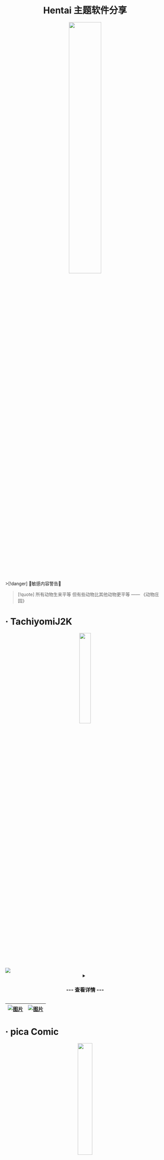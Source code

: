 # <center><span class="animate-move-bg bg-gradient-to-r from-indigo-500 via-pink-500 to-indigo-500 bg-[length:400%] bg-clip-text text-transparent">Hentai 主题软件分享</span></center>
<div align="center" class="bg-black"><img src="https://cdn.jsdelivr.net/gh/baib-web/img/ahegao.jpg" width="45%" /></div>
>[!danger] 🔞敏感内容警告🔞

> [!quote] 所有动物生来平等 但有些动物比其他动物更平等 —— 《动物庄园》

# <span class="animate-move-bg bg-gradient-to-r from-indigo-500 via-pink-500 to-indigo-500 bg-[length:400%] bg-clip-text text-transparent">· TachiyomiJ2K</span>
<div align="center"><img src="https://cdn.jsdelivr.net/gh/baib-web/img/TachiyomiJ2K%E5%9B%BE%E6%A0%87.png" width="27%"/></div>
<div class="flex overflow-x-auto space-x-4 p-4">
        <img src="https://cdn.jsdelivr.net/gh/baib-web/img/screens.gif"/>
</div>
<center>
<details class="w-full max-w-md">
    <summary class="expandable-button flex items-center justify-center">
      <h3>--- 查看详情 ---</h3>
    </summary>
    <div class="overflow-x-auto">
       <table class="min-w-full border-collapse border border-white">
          <thead>
            <tr>
              <th class="py-2 px-4 border-b"><div  align="center"><img src="https://cdn.jsdelivr.net/gh/baib-web/img/Android-Emblem.png" alt="Alien Monster" width="45" height="25" /></div></th>
              <th class="py-2 px-4 border-b"><div align="center"><img  src="https://cdn.jsdelivr.net/gh/baib-web/img/ne6ukkej06t71.png" alt="Alien Monster" width="25" height="25" /></div></th>
              <th class="py-2 px-4 border-b"><div align="center"><img src="https://cdn.jsdelivr.net/gh/baib-web/img/Apple%20Store.png" alt="Alien Monster" width="25" height="25" /></div></th>
              <th class="py-2 px-4 border-b"><div align="center"><img src="https://cdn.jsdelivr.net/gh/baib-web/img/Finder_Icon_macOS_Big_Sur.png" alt="Alien Monster" width="25" height="25" /></div></th>
              <th class="py-2 px-4 border-b"><div align="center"><img src="https://cdn.jsdelivr.net/gh/baib-web/img/OS-Linux-icon.png" alt="Alien Monster" width="25" height="25" /></div></th>
            </tr>
          </thead>
          <tbody>
            <tr>
              <td class="py-2 px-4 border-b"><div align="center"><img src="https://flowershow.youzhidanbairu.eu.org/assets/202408272354484.png" alt="Check Mark Button" width="25" height="25" /></div></td>
              <td class="py-2 px-4 border-b"><div align="center"><img src="https://flowershow.youzhidanbairu.eu.org/assets/202408280001544.png" alt="Cross Mark" width="25" height="25" /></div></td>
              <td class="py-2 px-4 border-b"><div align="center"><img src="https://flowershow.youzhidanbairu.eu.org/assets/202408280001544.png" alt="Cross Mark" width="25" height="25" /></div></td>
              <td class="py-2 px-4 border-b"><div align="center"><img src="https://flowershow.youzhidanbairu.eu.org/assets/202408280001544.png" alt="Cross Mark" width="25" height="25" /></div></td>
              <td class="py-2 px-4 border-b"><div align="center"><img src="https://flowershow.youzhidanbairu.eu.org/assets/202408280001544.png" alt="Cross Mark" width="25" height="25" /></div></td>
            </tr>
          </tbody>
        </table>
            <table class="min-w-full border-collapse border border-white">
          <thead>
            <tr>
              <th class="py-2 px-4 border-b"><div align="center">TachiyomiJ 2 K 是一款基于 Tachiyomi 的开源安卓漫画阅读器，专为 Android 设备设计。与原版相比，TachiyomiJ 2 K 增加了许多实用功能和 UI 调整，支持最新的 Android API。用户可以通过扩展模块从多种来源在线阅读漫画，也可以阅读已下载的本地内容。阅读器具有多种查看器、阅读方向和其他设置，支持 MyAnimeList、AniList、Kitsu、Shikimori 和 Manga Updates 等平台的同步。TachiyomiJ 2 K 提供了动态分类、自动亮度和暗黑主题切换、定期更新图书馆、创建本地备份等功能。此外，它还支持批量自动源迁移、Material Design 设计元素以及 Android 12 的新特性。虽然应用本身不提供漫画内容，但用户可以通过安装扩展模块来访问数百个漫画网站，完全免费且无广告</div></th>
            </tr>
          </thead>
        </table>
    </div>
  </details>
</center>

| <a href="https://github.com/Jays2Kings/tachiyomiJ2K" target="_blank"> <img src="https://cdn.jsdelivr.net/gh/baib-web/img/get-it-on-github.png" alt="图片" class=" w-100 h-auto transition-transform duration-300 hover:scale-110"/> </a> | <a href="https://mihon.app/forks/TachiyomiJ2K/" target="_blank"> <img src="https://cdn.jsdelivr.net/gh/baib-web/img/%E2%80%94Pngtree%E2%80%94downoad%20button%20green%20vector%20image_9037100.png" alt="图片" class=" w-100 h-auto transition-transform duration-300 hover:scale-110"/> </a> |
| -------------------------------------------------------------------------------------------------------------------------------------------------------------------------------------------------------------------------------------- | ------------------------------------------------------------------------------------------------------------------------------------------------------------------------------------------------------------------------------------------------------------------------------------------- |

# <span class="animate-move-bg bg-gradient-to-r from-indigo-500 via-pink-500 to-indigo-500 bg-[length:400%] bg-clip-text text-transparent">· pica Comic</span>
<div align="center"><img src="https://cdn.jsdelivr.net/gh/baib-web/img/pica%20Comic.png" width="30%"/></div>
<div class="flex overflow-x-auto space-x-4 p-4">
        <img class="image-responsive h-350px" src="https://cdn.jsdelivr.net/gh/baib-web/img/202409021831066.png"/>
        <img class="image-responsive h-350px" src="https://cdn.jsdelivr.net/gh/baib-web/img/202409021831390.png"/>
        <img class="image-responsive h-350px"  src="https://cdn.jsdelivr.net/gh/baib-web/img/202409021832646.png"/>
        <img class="image-responsive h-350px" src="https://cdn.jsdelivr.net/gh/baib-web/img/202409021833941.png"/>
</div>
<center>
<details class="w-full max-w-md">
    <summary class="expandable-button flex items-center justify-center">
      <h3>--- 查看详情 ---</h3>
    </summary>
    <div class="overflow-x-auto">
       <table class="min-w-full border-collapse border border-white">
          <thead>
            <tr>
              <th class="py-2 px-4 border-b"><div  align="center"><img src="https://cdn.jsdelivr.net/gh/baib-web/img/Android-Emblem.png" alt="Alien Monster" width="45" height="25" /></div></th>
              <th class="py-2 px-4 border-b"><div align="center"><img  src="https://cdn.jsdelivr.net/gh/baib-web/img/ne6ukkej06t71.png" alt="Alien Monster" width="25" height="25" /></div></th>
              <th class="py-2 px-4 border-b"><div align="center"><img src="https://cdn.jsdelivr.net/gh/baib-web/img/Apple%20Store.png" alt="Alien Monster" width="25" height="25" /></div></th>
              <th class="py-2 px-4 border-b"><div align="center"><img src="https://cdn.jsdelivr.net/gh/baib-web/img/Finder_Icon_macOS_Big_Sur.png" alt="Alien Monster" width="25" height="25" /></div></th>
              <th class="py-2 px-4 border-b"><div align="center"><img src="https://cdn.jsdelivr.net/gh/baib-web/img/OS-Linux-icon.png" alt="Alien Monster" width="25" height="25" /></div></th>
            </tr>
          </thead>
          <tbody>
            <tr>
              <td class="py-2 px-4 border-b"><div align="center"><img src="https://flowershow.youzhidanbairu.eu.org/assets/202408272354484.png" alt="Check Mark Button" width="25" height="25" /></div></td>
              <td class="py-2 px-4 border-b"><div align="center"><img src="https://flowershow.youzhidanbairu.eu.org/assets/202408272354484.png" alt="Check Mark Button" width="25" height="25" /></div></td>
              <td class="py-2 px-4 border-b"><div align="center"><img src="https://flowershow.youzhidanbairu.eu.org/assets/202408272354484.png" alt="Check Mark Button" width="25" height="25" /></div></td>
              <td class="py-2 px-4 border-b"><div align="center"><img src="https://flowershow.youzhidanbairu.eu.org/assets/202408272354484.png" alt="Check Mark Button" width="25" height="25" /></div></td>
              <td class="py-2 px-4 border-b"><div align="center"><img src="https://flowershow.youzhidanbairu.eu.org/assets/202408272354484.png" alt="Check Mark Button" width="25" height="25" /></div></td>
            </tr>
          </tbody>
        </table>
            <table class="min-w-full border-collapse border border-white">
          <thead>
            <tr>
              <th class="py-2 px-4 border-b"><div align="center">Pica Comic 是一个使用 Flutter 构建的多平台漫画应用，支持查看多个漫画源，包括 Picacg、E-hentai、禁漫天堂、Hitomi、绅士漫画和 Nhentai。这个开源项目不仅支持在线阅读和下载漫画，还可以管理本地和网络收藏夹，并同步阅读历史记录</div></th>
            </tr>
          </thead>
        </table>
    </div>
  </details>
</center>

| <center><a href="https://github.com/wgh136/PicaComic" target="_blank"> <img src="https://cdn.jsdelivr.net/gh/baib-web/img/get-it-on-github.png" width="250" height="auto" alt="图片" class=" w-100 h-auto transition-transform duration-300 hover:scale-110"/> </a></center> |
| -------------------------------------------------------------------------------------------------------------------------------------------------------------------------------------------------------------------------------------------------------------------------- |
# <span class="animate-move-bg bg-gradient-to-r from-indigo-500 via-pink-500 to-indigo-500 bg-[length:400%] bg-clip-text text-transparent">· Ehviewer 及其分支</span>
<div class="flex flex-row justify-between items-center">
        <img src="https://cdn.jsdelivr.net/gh/baib-web/img/EhViewe1r_logo.png" width="25%" /> 
        <img src="https://cdn.jsdelivr.net/gh/baib-web/img/RoundCorner%20(2).png" width="25%"/> 
        <img src="https://cdn.jsdelivr.net/gh/baib-web/img/Ehviewer-Overhauled_logo.svg.png" width="25%"/> 
</div>
<div class="flex overflow-x-auto space-x-4 p-4">
        <img class="image-responsive h-350px" src="https://cdn.jsdelivr.net/gh/baib-web/img/202409021906551.png"/>
        <img class="image-responsive h-350px" src="https://cdn.jsdelivr.net/gh/baib-web/img/202409021906817.png"/>
</div>
<center>
<details class="w-full max-w-md">
    <summary class="expandable-button flex items-center justify-center">
      <h3>--- 查看详情 ---</h3>
    </summary>
    <div class="overflow-x-auto">
       <table class="min-w-full border-collapse border border-white">
          <thead>
            <tr>
              <th class="py-2 px-4 border-b"><div  align="center"><img src="https://cdn.jsdelivr.net/gh/baib-web/img/Android-Emblem.png" alt="Alien Monster" width="45" height="25" /></div></th>
              <th class="py-2 px-4 border-b"><div align="center"><img  src="https://cdn.jsdelivr.net/gh/baib-web/img/ne6ukkej06t71.png" alt="Alien Monster" width="25" height="25" /></div></th>
              <th class="py-2 px-4 border-b"><div align="center"><img src="https://cdn.jsdelivr.net/gh/baib-web/img/Apple%20Store.png" alt="Alien Monster" width="25" height="25" /></div></th>
              <th class="py-2 px-4 border-b"><div align="center"><img src="https://cdn.jsdelivr.net/gh/baib-web/img/Finder_Icon_macOS_Big_Sur.png" alt="Alien Monster" width="25" height="25" /></div></th>
              <th class="py-2 px-4 border-b"><div align="center"><img src="https://cdn.jsdelivr.net/gh/baib-web/img/OS-Linux-icon.png" alt="Alien Monster" width="25" height="25" /></div></th>
            </tr>
          </thead>
          <tbody>
            <tr>
              <td class="py-2 px-4 border-b"><div align="center"><img src="https://flowershow.youzhidanbairu.eu.org/assets/202408272354484.png" alt="Check Mark Button" width="25" height="25" /></div></td>
              <td class="py-2 px-4 border-b"><div align="center"><img src="https://flowershow.youzhidanbairu.eu.org/assets/202408280001544.png" alt="Cross Mark" width="25" height="25" /></div></td>
              <td class="py-2 px-4 border-b"><div align="center"><img src="https://flowershow.youzhidanbairu.eu.org/assets/202408280001544.png" alt="Cross Mark" width="25" height="25" /></div></td>
              <td class="py-2 px-4 border-b"><div align="center"><img src="https://flowershow.youzhidanbairu.eu.org/assets/202408280001544.png" alt="Cross Mark" width="25" height="25" /></div></td>
              <td class="py-2 px-4 border-b"><div align="center"><img src="https://flowershow.youzhidanbairu.eu.org/assets/202408280001544.png" alt="Cross Mark" width="25" height="25" /></div></td>
            </tr>
          </tbody>
        </table>
            <table class="min-w-full border-collapse border border-white">
          <thead>
            <tr>
              <th class="py-2 px-4 border-b"><div align="center">Ehviewer 是一个轻量级且高性能的开源安卓应用，主要用于浏览和下载 e-hentai. Org 和 exhentai. Org 网站上的内容。它的多个分支，如 EhViewer Overhauled 和 EhViewer CN SXJ，进一步优化了用户体验，增加了 Material Design 3 设计、动态色彩支持以及多线程下载等功能</div></th>
            </tr>
          </thead>
        </table>
    </div>
  </details>
</center>

| <center><a href="https://ehviewer.info/" target="_blank"> <img src="https://cdn.jsdelivr.net/gh/baib-web/img/%E2%80%94Pngtree%E2%80%94downoad%20button%20green%20vector%20image_9037100.png" alt="图片" width="250" height="auto" class=" w-100 h-auto transition-transform duration-300 hover:scale-110"/> </a></center> |
| ----------------------------------------------------------------------------------------------------------------------------------------------------------------------------------------------------------------------------------------------------------------------------------------------------------------------- |
# <span class="animate-move-bg bg-gradient-to-r from-indigo-500 via-pink-500 to-indigo-500 bg-[length:400%] bg-clip-text text-transparent">· Eros-FE</span>
<div align="center"><img src="https://cdn.jsdelivr.net/gh/baib-web/img/Eros-FE.png" width="30%"/></div>
<div class="flex overflow-x-auto space-x-4 p-4">
        <img class="image-responsive h-350px" src="https://cdn.jsdelivr.net/gh/baib-web/img/Screenshot_2024-09-02-19-14-40-016_com.honjow.fehviewer~2.jpg"/>
        <img class="image-responsive h-350px" src="https://cdn.jsdelivr.net/gh/baib-web/img/Screenshot_2024-09-02-19-16-02-462_com.honjow.fehviewer~2.jpg"/>
        <img class="image-responsive h-350px" src="https://cdn.jsdelivr.net/gh/baib-web/img/Screenshot_2024-09-02-19-17-00-578_com.honjow.fehviewer.jpg"/>
        <img class="image-responsive h-350px" src="https://cdn.jsdelivr.net/gh/baib-web/img/Screenshot_2024-09-02-19-17-06-819_com.honjow.fehviewer.jpg"/>
        <img class="image-responsive h-350px" src="https://cdn.jsdelivr.net/gh/baib-web/img/Screenshot_2024-09-02-19-16-11-908_com.honjow.fehviewer~2.jpg"/>
        <img class="image-responsive h-350px" src="https://cdn.jsdelivr.net/gh/baib-web/img/Screenshot_2024-09-02-19-16-29-101_com.honjow.fehviewer~2.jpg"/>
        <img class="image-responsive h-350px" src="https://cdn.jsdelivr.net/gh/baib-web/img/Screenshot_2024-09-02-19-16-51-450_com.honjow.fehviewer~2.jpg"/>
        <img class="image-responsive h-350px" src="https://cdn.jsdelivr.net/gh/baib-web/img/Screenshot_2024-09-02-19-14-25-030_com.honjow.fehviewer~2.jpg"/>
</div>
<center>
<details class="w-full max-w-md">
    <summary class="expandable-button flex items-center justify-center">
      <h3>--- 查看详情 ---</h3>
    </summary>
    <div class="overflow-x-auto">
       <table class="min-w-full border-collapse border border-white">
          <thead>
            <tr>
              <th class="py-2 px-4 border-b"><div  align="center"><img src="https://cdn.jsdelivr.net/gh/baib-web/img/Android-Emblem.png" alt="Alien Monster" width="45" height="25" /></div></th>
              <th class="py-2 px-4 border-b"><div align="center"><img  src="https://cdn.jsdelivr.net/gh/baib-web/img/ne6ukkej06t71.png" alt="Alien Monster" width="25" height="25" /></div></th>
              <th class="py-2 px-4 border-b"><div align="center"><img src="https://cdn.jsdelivr.net/gh/baib-web/img/Apple%20Store.png" alt="Alien Monster" width="25" height="25" /></div></th>
              <th class="py-2 px-4 border-b"><div align="center"><img src="https://cdn.jsdelivr.net/gh/baib-web/img/Finder_Icon_macOS_Big_Sur.png" alt="Alien Monster" width="25" height="25" /></div></th>
              <th class="py-2 px-4 border-b"><div align="center"><img src="https://cdn.jsdelivr.net/gh/baib-web/img/OS-Linux-icon.png" alt="Alien Monster" width="25" height="25" /></div></th>
            </tr>
          </thead>
          <tbody>
            <tr>
              <td class="py-2 px-4 border-b"><div align="center"><img src="https://flowershow.youzhidanbairu.eu.org/assets/202408272354484.png" alt="Check Mark Button" width="25" height="25" /></div></td>
              <td class="py-2 px-4 border-b"><div align="center"><img src="https://flowershow.youzhidanbairu.eu.org/assets/202408280001544.png" alt="Cross Mark" width="25" height="25" /></div></td>
              <td class="py-2 px-4 border-b"><div align="center"><img src="https://flowershow.youzhidanbairu.eu.org/assets/202408272354484.png" alt="Check Mark Button" width="25" height="25" /></div></td>
              <td class="py-2 px-4 border-b"><div align="center"><img src="https://flowershow.youzhidanbairu.eu.org/assets/202408280001544.png" alt="Cross Mark" width="25" height="25" /></div></td>
              <td class="py-2 px-4 border-b"><div align="center"><img src="https://flowershow.youzhidanbairu.eu.org/assets/202408280001544.png" alt="Cross Mark" width="25" height="25" /></div></td>
            </tr>
          </tbody>
        </table>
            <table class="min-w-full border-collapse border border-white">
          <thead>
            <tr>
              <th class="py-2 px-4 border-b"><div align="center">Eros-FE 是一个基于 Flutter 开发的 e-hentai 和 exhentai 浏览应用，提供了丰富的功能，包括多种视图模式、标签翻译、自动翻页、下载管理和 WebDAV 同步等，旨在为用户提供流畅且高效的漫画阅读体验</div></th>
            </tr>
          </thead>
        </table>
    </div>
  </details>
</center>

| <center><a href="https://github.com/3003h/Eros-FE/releases" target="_blank"> <img src="https://cdn.jsdelivr.net/gh/baib-web/img/get-it-on-github.png" alt="图片" width="250" height="auto"  class=" w-100 h-auto transition-transform duration-300 hover:scale-110"/> </a></center> |
| --------------------------------------------------------------------------------------------------------------------------------------------------------------------------------------------------------------------------------------------------------------------------------- |
# <span class="animate-move-bg bg-gradient-to-r from-indigo-500 via-pink-500 to-indigo-500 bg-[length:400%] bg-clip-text text-transparent">· PicACG</span>
<div align="center"><img src="https://cdn.jsdelivr.net/gh/baib-web/img/PicACG.png"width="26%"/></div>
<div class="flex overflow-x-auto space-x-4 p-4">
        <img class="image-responsive h-350px" src="https://cdn.jsdelivr.net/gh/baib-web/img/Screenshot_2024-09-02-19-35-43-043_com.picacomic.fregata~2.jpg"/>
        <img class="image-responsive h-350px" src="https://cdn.jsdelivr.net/gh/baib-web/img/Screenshot_2024-09-02-19-35-53-575_com.picacomic.fregata~2.jpg"/>
        <img class="image-responsive h-350px" src="https://cdn.jsdelivr.net/gh/baib-web/img/Screenshot_2024-09-02-19-36-09-631_com.picacomic.fregata~2.jpg"/>
</div>
<center>
<details class="w-full max-w-md">
    <summary class="expandable-button flex items-center justify-center">
      <h3>--- 查看详情 ---</h3>
    </summary>
    <div class="overflow-x-auto">
       <table class="min-w-full border-collapse border border-white">
          <thead>
            <tr>
              <th class="py-2 px-4 border-b"><div  align="center"><img src="https://cdn.jsdelivr.net/gh/baib-web/img/Android-Emblem.png" alt="Alien Monster" width="45" height="25" /></div></th>
              <th class="py-2 px-4 border-b"><div align="center"><img  src="https://cdn.jsdelivr.net/gh/baib-web/img/ne6ukkej06t71.png" alt="Alien Monster" width="25" height="25" /></div></th>
              <th class="py-2 px-4 border-b"><div align="center"><img src="https://cdn.jsdelivr.net/gh/baib-web/img/Apple%20Store.png" alt="Alien Monster" width="25" height="25" /></div></th>
              <th class="py-2 px-4 border-b"><div align="center"><img src="https://cdn.jsdelivr.net/gh/baib-web/img/Finder_Icon_macOS_Big_Sur.png" alt="Alien Monster" width="25" height="25" /></div></th>
              <th class="py-2 px-4 border-b"><div align="center"><img src="https://cdn.jsdelivr.net/gh/baib-web/img/OS-Linux-icon.png" alt="Alien Monster" width="25" height="25" /></div></th>
            </tr>
          </thead>
          <tbody>
            <tr>
              <td class="py-2 px-4 border-b"><div align="center"><img src="https://flowershow.youzhidanbairu.eu.org/assets/202408272354484.png" alt="Check Mark Button" width="25" height="25" /></div></td>
              <td class="py-2 px-4 border-b"><div align="center"><img src="https://flowershow.youzhidanbairu.eu.org/assets/202408280001544.png" alt="Cross Mark" width="25" height="25" /></div></td>
              <td class="py-2 px-4 border-b"><div align="center"><img src="https://flowershow.youzhidanbairu.eu.org/assets/202408272354484.png" alt="Check Mark Button" width="25" height="25" /></div></td>
              <td class="py-2 px-4 border-b"><div align="center"><img src="https://flowershow.youzhidanbairu.eu.org/assets/202408280001544.png" alt="Cross Mark" width="25" height="25" /></div></td>
              <td class="py-2 px-4 border-b"><div align="center"><img src="https://flowershow.youzhidanbairu.eu.org/assets/202408280001544.png" alt="Cross Mark" width="25" height="25" /></div></td>
            </tr>
          </tbody>
        </table>
            <table class="min-w-full border-collapse border border-white">
          <thead>
            <tr>
              <th class="py-2 px-4 border-b"><div align="center">PicACG 是一个专注于提供优质动漫、漫画和游戏内容的网络社区平台，用户可以通过其官方 App 和网页版轻松浏览、阅读和下载各种漫画作品。其分支版本如 PicACG Overhauled 和 PicACG CN SXJ，进一步优化了用户体验，增加了个性化推荐、离线缓存、多种阅读模式等功能，满足不同用户的需求</div></th>
            </tr>
          </thead>
        </table>
    </div>
  </details>
</center>

| <center><a href="http://picacgp.com/" target="_blank"> <img src="https://cdn.jsdelivr.net/gh/baib-web/img/%E2%80%94Pngtree%E2%80%94downoad%20button%20green%20vector%20image_9037100.png" alt="图片" width="250" height="auto"  class=" w-100 h-auto transition-transform duration-300 hover:scale-110"/> </a></center> |
| --------------------------------------------------------------------------------------------------------------------------------------------------------------------------------------------------------------------------------------------------------------------------------------------------------------------- |


# <span class="animate-move-bg bg-gradient-to-r from-indigo-500 via-pink-500 to-indigo-500 bg-[length:400%] bg-clip-text text-transparent">· JHenTai</span>
<div align="center"><img src="https://cdn.jsdelivr.net/gh/baib-web/img/JHenTai.png" width="30%"/></div>
<div class="flex overflow-x-auto space-x-4 p-4">
        <img class="image-responsive h-350px" src="https://cdn.jsdelivr.net/gh/baib-web/img/202409021942566.png"/>
        <img class="image-responsive h-350px" src="https://cdn.jsdelivr.net/gh/baib-web/img/202409021944595.png"/>
</div>
<center>
<details class="w-full max-w-md">
    <summary class="expandable-button flex items-center justify-center">
      <h3>--- 查看详情 ---</h3>
    </summary>
    <div class="overflow-x-auto">
       <table class="min-w-full border-collapse border border-white">
          <thead>
            <tr>
              <th class="py-2 px-4 border-b"><div  align="center"><img src="https://cdn.jsdelivr.net/gh/baib-web/img/Android-Emblem.png" alt="Alien Monster" width="45" height="25" /></div></th>
              <th class="py-2 px-4 border-b"><div align="center"><img  src="https://cdn.jsdelivr.net/gh/baib-web/img/ne6ukkej06t71.png" alt="Alien Monster" width="25" height="25" /></div></th>
              <th class="py-2 px-4 border-b"><div align="center"><img src="https://cdn.jsdelivr.net/gh/baib-web/img/Apple%20Store.png" alt="Alien Monster" width="25" height="25" /></div></th>
              <th class="py-2 px-4 border-b"><div align="center"><img src="https://cdn.jsdelivr.net/gh/baib-web/img/Finder_Icon_macOS_Big_Sur.png" alt="Alien Monster" width="25" height="25" /></div></th>
              <th class="py-2 px-4 border-b"><div align="center"><img src="https://cdn.jsdelivr.net/gh/baib-web/img/OS-Linux-icon.png" alt="Alien Monster" width="25" height="25" /></div></th>
            </tr>
          </thead>
          <tbody>
            <tr>
              <td class="py-2 px-4 border-b"><div align="center"><img src="https://flowershow.youzhidanbairu.eu.org/assets/202408272354484.png" alt="Check Mark Button" width="25" height="25" /></div></td>
              <td class="py-2 px-4 border-b"><div align="center"><img src="https://flowershow.youzhidanbairu.eu.org/assets/202408272354484.png" alt="Check Mark Button" width="25" height="25" /></div></td>
              <td class="py-2 px-4 border-b"><div align="center"><img src="https://flowershow.youzhidanbairu.eu.org/assets/202408272354484.png" alt="Check Mark Button" width="25" height="25" /></div></td>
              <td class="py-2 px-4 border-b"><div align="center"><img src="https://flowershow.youzhidanbairu.eu.org/assets/202408272354484.png" alt="Check Mark Button" width="25" height="25" /></div></td>
              <td class="py-2 px-4 border-b"><div align="center"><img src="https://flowershow.youzhidanbairu.eu.org/assets/202408272354484.png" alt="Check Mark Button" width="25" height="25" /></div></td>
            </tr>
          </tbody>
        </table>
            <table class="min-w-full border-collapse border border-white">
          <thead>
            <tr>
              <th class="py-2 px-4 border-b"><div align="center">JHenTai 是一个跨平台的漫画浏览应用，专为 e-hentai 和 exhentai 设计，基于 Flutter 开发，提供了多种功能如标签翻译、自动翻页和下载管理。其分支版本如 FEhViewer 和 EHPanda，进一步优化了用户体验，增加了多线程下载、动态色彩支持等功能，满足不同用户的需求</div></th>
            </tr>
          </thead>
        </table>
    </div>
  </details>
</center>


| <center><a href="https://github.com/jiangtian616/JHenTai/releases" target="_blank"> <img src="https://cdn.jsdelivr.net/gh/baib-web/img/get-it-on-github.png" alt="图片" width="250" height="auto"  class=" w-100 h-auto transition-transform duration-300 hover:scale-110"/> </a></center> |
| ---------------------------------------------------------------------------------------------------------------------------------------------------------------------------------------------------------------------------------------------------------------------------------------- |


# <span class="animate-move-bg bg-gradient-to-r from-indigo-500 via-pink-500 to-indigo-500 bg-[length:400%] bg-clip-text text-transparent">· Hentoid</span>
<div align="center"><img src="https://cdn.jsdelivr.net/gh/baib-web/img/Hentoid.png" width="26%"/></div>
![](https://cdn.jsdelivr.net/gh/baib-web/img/202409021945234.png)
<center>
<details class="w-full max-w-md">
    <summary class="expandable-button flex items-center justify-center">
      <h3>--- 查看详情 ---</h3>
    </summary>
    <div class="overflow-x-auto">
       <table class="min-w-full border-collapse border border-white">
          <thead>
            <tr>
              <th class="py-2 px-4 border-b"><div  align="center"><img src="https://cdn.jsdelivr.net/gh/baib-web/img/Android-Emblem.png" alt="Alien Monster" width="45" height="25" /></div></th>
              <th class="py-2 px-4 border-b"><div align="center"><img  src="https://cdn.jsdelivr.net/gh/baib-web/img/ne6ukkej06t71.png" alt="Alien Monster" width="25" height="25" /></div></th>
              <th class="py-2 px-4 border-b"><div align="center"><img src="https://cdn.jsdelivr.net/gh/baib-web/img/Apple%20Store.png" alt="Alien Monster" width="25" height="25" /></div></th>
              <th class="py-2 px-4 border-b"><div align="center"><img src="https://cdn.jsdelivr.net/gh/baib-web/img/Finder_Icon_macOS_Big_Sur.png" alt="Alien Monster" width="25" height="25" /></div></th>
              <th class="py-2 px-4 border-b"><div align="center"><img src="https://cdn.jsdelivr.net/gh/baib-web/img/OS-Linux-icon.png" alt="Alien Monster" width="25" height="25" /></div></th>
            </tr>
          </thead>
          <tbody>
            <tr>
              <td class="py-2 px-4 border-b"><div align="center"><img src="https://flowershow.youzhidanbairu.eu.org/assets/202408272354484.png" alt="Check Mark Button" width="25" height="25" /></div></td>
              <td class="py-2 px-4 border-b"><div align="center"><img src="https://flowershow.youzhidanbairu.eu.org/assets/202408280001544.png" alt="Cross Mark" width="25" height="25" /></div></td>
              <td class="py-2 px-4 border-b"><div align="center"><img src="https://flowershow.youzhidanbairu.eu.org/assets/202408280001544.png" alt="Cross Mark" width="25" height="25" /></div></td>
              <td class="py-2 px-4 border-b"><div align="center"><img src="https://flowershow.youzhidanbairu.eu.org/assets/202408280001544.png" alt="Cross Mark" width="25" height="25" /></div></td>
              <td class="py-2 px-4 border-b"><div align="center"><img src="https://flowershow.youzhidanbairu.eu.org/assets/202408280001544.png" alt="Cross Mark" width="25" height="25" /></div></td>
            </tr>
          </tbody>
        </table>
            <table class="min-w-full border-collapse border border-white">
          <thead>
            <tr>
              <th class="py-2 px-4 border-b"><div align="center">Hentoid是一款无广告的同人志和 H-Manga 存档和查看应用程序。 Hentoid目前支持： nhentai、hitomi、asmhentai、tsumino、pururin、e-hentai、exHentai/sadpanda、8muses、Doujins.com、Luscious.net、Porncomixonline、HBrowse、Hentai2Read、HentaiFox、Myreadingmanga、Manwha Hentai、Imhentai、Toonily、Allporncomic、Pixiv和 MultPorn。</div></th>
            </tr>
          </thead>
        </table>
    </div>
  </details>
</center>

| <center><a href="https://github.com/avluis/Hentoid/releases" target="_blank"> <img src="https://cdn.jsdelivr.net/gh/baib-web/img/get-it-on-github.png" alt="图片" width="250" height="auto"  class=" w-100 h-auto transition-transform duration-300 hover:scale-110"/> </a></center> |
| ---------------------------------------------------------------------------------------------------------------------------------------------------------------------------------------------------------------------------------------------------------------------------------- |
# <span class="animate-move-bg bg-gradient-to-r from-indigo-500 via-pink-500 to-indigo-500 bg-[length:400%] bg-clip-text text-transparent">· 禁漫天堂</span>
<div align="center"><img src="https://cdn.jsdelivr.net/gh/baib-web/img/%E7%A6%81%E6%BC%AB%E5%A4%A9%E5%A0%82icon.png" width="26%"/></div>
<div class="flex overflow-x-auto space-x-4 p-4">
        <img class="image-responsive h-350px" src="https://cdn.jsdelivr.net/gh/baib-web/img/202409021948642.png"/>
        <img class="image-responsive h-350px" src="https://cdn.jsdelivr.net/gh/baib-web/img/202409021948125.png"/>
</div>
<center>
<details class="w-full max-w-md">
    <summary class="expandable-button flex items-center justify-center">
      <h3>--- 查看详情 ---</h3>
    </summary>
    <div class="overflow-x-auto">
       <table class="min-w-full border-collapse border border-white">
          <thead>
            <tr>
              <th class="py-2 px-4 border-b"><div  align="center"><img src="https://cdn.jsdelivr.net/gh/baib-web/img/Android-Emblem.png" alt="Alien Monster" width="45" height="25" /></div></th>
              <th class="py-2 px-4 border-b"><div align="center"><img  src="https://cdn.jsdelivr.net/gh/baib-web/img/ne6ukkej06t71.png" alt="Alien Monster" width="25" height="25" /></div></th>
              <th class="py-2 px-4 border-b"><div align="center"><img src="https://cdn.jsdelivr.net/gh/baib-web/img/Apple%20Store.png" alt="Alien Monster" width="25" height="25" /></div></th>
              <th class="py-2 px-4 border-b"><div align="center"><img src="https://cdn.jsdelivr.net/gh/baib-web/img/Finder_Icon_macOS_Big_Sur.png" alt="Alien Monster" width="25" height="25" /></div></th>
              <th class="py-2 px-4 border-b"><div align="center"><img src="https://cdn.jsdelivr.net/gh/baib-web/img/OS-Linux-icon.png" alt="Alien Monster" width="25" height="25" /></div></th>
            </tr>
          </thead>
          <tbody>
            <tr>
              <td class="py-2 px-4 border-b"><div align="center"><img src="https://flowershow.youzhidanbairu.eu.org/assets/202408272354484.png" alt="Check Mark Button" width="25" height="25" /></div></td>
              <td class="py-2 px-4 border-b"><div align="center"><img src="https://flowershow.youzhidanbairu.eu.org/assets/202408280001544.png" alt="Cross Mark" width="25" height="25" /></div></td>
              <td class="py-2 px-4 border-b"><div align="center"><img src="https://flowershow.youzhidanbairu.eu.org/assets/202408272354484.png" alt="Check Mark Button" width="25" height="25" /></div></td>
              <td class="py-2 px-4 border-b"><div align="center"><img src="https://flowershow.youzhidanbairu.eu.org/assets/202408280001544.png" alt="Cross Mark" width="25" height="25" /></div></td>
              <td class="py-2 px-4 border-b"><div align="center"><img src="https://flowershow.youzhidanbairu.eu.org/assets/202408280001544.png" alt="Cross Mark" width="25" height="25" /></div></td>
            </tr>
          </tbody>
        </table>
            <table class="min-w-full border-collapse border border-white">
          <thead>
            <tr>
              <th class="py-2 px-4 border-b"><div align="center">禁漫天堂是一款深受漫画爱好者喜爱的阅读应用，汇集了海量的漫画资源，涵盖了从热血、冒险到爱情、奇幻等各种题材，满足不同读者的需求。其界面设计简洁美观，用户体验友好，操作流畅便捷。无论是在线阅读还是离线下载，禁漫天堂都提供了高清画质和多种阅读模式，确保用户能够随时随地享受优质的漫画内容。此外，应用还会根据用户的阅读历史和偏好，智能推荐相关的漫画作品，让用户发现更多感兴趣的内容。总之，禁漫天堂不仅是一个漫画阅读平台，更是一个让漫画迷们沉浸其中的乐园。</div></th>
            </tr>
          </thead>
        </table>
    </div>
  </details>
</center>

| <center><a href="https://18comic.vip/stray/APP" target="_blank"> <img src="https://cdn.jsdelivr.net/gh/baib-web/img/%E2%80%94Pngtree%E2%80%94downoad%20button%20green%20vector%20image_9037100.png" alt="图片" width="250" height="auto"  class=" w-100 h-auto transition-transform duration-300 hover:scale-110"/> </a></center> |
| ------------------------------------------------------------------------------------------------------------------------------------------------------------------------------------------------------------------------------------------------------------------------------------------------------------------------------- |
# <span class="animate-move-bg bg-gradient-to-r from-indigo-500 via-pink-500 to-indigo-500 bg-[length:400%] bg-clip-text text-transparent">· Miru</span>
<div align="center"><img src="https://cdn.jsdelivr.net/gh/baib-web/img/RoundCorner%20(7).png" width="27%"/></div>
<div class="flex overflow-x-auto space-x-4 p-4">
        <img class="image-responsive h-350px" src="https://cdn.jsdelivr.net/gh/baib-web/img/202409021951304.png"/>
        <img class="image-responsive h-350px" src="https://cdn.jsdelivr.net/gh/baib-web/img/202409021952620.png"/>
        <img class="image-responsive h-350px" src="https://cdn.jsdelivr.net/gh/baib-web/img/202409021953074.png"/>
</div>
<center>
<details class="w-full max-w-md">
    <summary class="expandable-button flex items-center justify-center">
      <h3>--- 查看详情 ---</h3>
    </summary>
    <div class="overflow-x-auto">
       <table class="min-w-full border-collapse border border-white">
          <thead>
            <tr>
              <th class="py-2 px-4 border-b"><div  align="center"><img src="https://cdn.jsdelivr.net/gh/baib-web/img/Android-Emblem.png" alt="Alien Monster" width="45" height="25" /></div></th>
              <th class="py-2 px-4 border-b"><div align="center"><img  src="https://cdn.jsdelivr.net/gh/baib-web/img/ne6ukkej06t71.png" alt="Alien Monster" width="25" height="25" /></div></th>
              <th class="py-2 px-4 border-b"><div align="center"><img src="https://cdn.jsdelivr.net/gh/baib-web/img/Apple%20Store.png" alt="Alien Monster" width="25" height="25" /></div></th>
              <th class="py-2 px-4 border-b"><div align="center"><img src="https://cdn.jsdelivr.net/gh/baib-web/img/Finder_Icon_macOS_Big_Sur.png" alt="Alien Monster" width="25" height="25" /></div></th>
              <th class="py-2 px-4 border-b"><div align="center"><img src="https://cdn.jsdelivr.net/gh/baib-web/img/OS-Linux-icon.png" alt="Alien Monster" width="25" height="25" /></div></th>
            </tr>
          </thead>
          <tbody>
            <tr>
              <td class="py-2 px-4 border-b"><div align="center"><img src="https://flowershow.youzhidanbairu.eu.org/assets/202408272354484.png" alt="Check Mark Button" width="25" height="25" /></div></td>
              <td class="py-2 px-4 border-b"><div align="center"><img src="https://flowershow.youzhidanbairu.eu.org/assets/202408272354484.png" alt="Check Mark Button" width="25" height="25" /></div></td>
              <td class="py-2 px-4 border-b"><div align="center"><img src="https://flowershow.youzhidanbairu.eu.org/assets/202408280001544.png" alt="Cross Mark" width="25" height="25" /></div></td>
              <td class="py-2 px-4 border-b"><div align="center"><img src="https://flowershow.youzhidanbairu.eu.org/assets/202408280001544.png" alt="Cross Mark" width="25" height="25" /></div></td>
              <td class="py-2 px-4 border-b"><div align="center"><img src="https://flowershow.youzhidanbairu.eu.org/assets/202408280001544.png" alt="Cross Mark" width="25" height="25" /></div></td>
            </tr>
          </tbody>
        </table>
            <table class="min-w-full border-collapse border border-white">
          <thead>
            <tr>
              <th class="py-2 px-4 border-b"><div align="center">Miru 是一个免费且开源的多功能应用，支持视频、漫画和小说的扩展源，适用于 Android、Windows 和 Web 平台。它提供友好的扩展编写支持，使用 JavaScript 语言开发简单，并支持自定义扩展仓库。Miru 还集成了 TMDB 元数据和 AniList 追踪功能，用户可以在线查看多种来源的内容，实现多平台的统一体验</div></th>
            </tr>
          </thead>
        </table>
    </div>
  </details>
</center>

| <center><a href="https://miru.js.org/" target="_blank"> <img src="https://cdn.jsdelivr.net/gh/baib-web/img/%E2%80%94Pngtree%E2%80%94downoad%20button%20green%20vector%20image_9037100.png" alt="图片" width="250" height="auto"  class=" w-100 h-auto transition-transform duration-300 hover:scale-110"/> </a></center> | <center><a href="https://github.com/miru-project/miru-app/releases" target="_blank"> <img src="https://cdn.jsdelivr.net/gh/baib-web/img/get-it-on-github.png" alt="图片" width="250" height="auto"  class=" w-100 h-auto transition-transform duration-300 hover:scale-110"/> </a></center> |
| ---------------------------------------------------------------------------------------------------------------------------------------------------------------------------------------------------------------------------------------------------------------------------------------------------------------------- | ----------------------------------------------------------------------------------------------------------------------------------------------------------------------------------------------------------------------------------------------------------------------------------------- |
# <span class="animate-move-bg bg-gradient-to-r from-indigo-500 via-pink-500 to-indigo-500 bg-[length:400%] bg-clip-text text-transparent">· Han1meViewer</span>

<div align="center"><img src="https://cdn.jsdelivr.net/gh/baib-web/img/772f23ff03506e1968823f2a36fa5629415c54b3.png" width="27%"/></div>
<div class="flex overflow-x-auto space-x-4 p-4">
        <img class="image-responsive h-350px" src="https://cdn.jsdelivr.net/gh/baib-web/img/Screenshot_2024-09-04-16-03-03-315_com.yenaly.han1meviewer~2.jpg"/>
        <img class="image-responsive h-350px" src="https://cdn.jsdelivr.net/gh/baib-web/img/Screenshot_2024-09-04-16-03-29-153_com.yenaly.han1meviewer~2.jpg"/>
        <img class="image-responsive h-350px" src="https://cdn.jsdelivr.net/gh/baib-web/img/Screenshot_2024-09-04-16-03-33-538_com.yenaly.han1meviewer~2.jpg"/>
        <img class="image-responsive h-350px" src="https://cdn.jsdelivr.net/gh/baib-web/img/Screenshot_2024-09-04-16-03-49-944_com.yenaly.han1meviewer~2.jpg"/>
</div>
<center>
<details class="w-full max-w-md">
    <summary class="expandable-button flex items-center justify-center">
      <h3>--- 查看详情 ---</h3>
    </summary>
    <div class="overflow-x-auto">
       <table class="min-w-full border-collapse border border-white">
          <thead>
            <tr>
              <th class="py-2 px-4 border-b"><div  align="center"><img src="https://cdn.jsdelivr.net/gh/baib-web/img/Android-Emblem.png" alt="Alien Monster" width="45" height="25" /></div></th>
              <th class="py-2 px-4 border-b"><div align="center"><img  src="https://cdn.jsdelivr.net/gh/baib-web/img/ne6ukkej06t71.png" alt="Alien Monster" width="25" height="25" /></div></th>
              <th class="py-2 px-4 border-b"><div align="center"><img src="https://cdn.jsdelivr.net/gh/baib-web/img/Apple%20Store.png" alt="Alien Monster" width="25" height="25" /></div></th>
              <th class="py-2 px-4 border-b"><div align="center"><img src="https://cdn.jsdelivr.net/gh/baib-web/img/Finder_Icon_macOS_Big_Sur.png" alt="Alien Monster" width="25" height="25" /></div></th>
              <th class="py-2 px-4 border-b"><div align="center"><img src="https://cdn.jsdelivr.net/gh/baib-web/img/OS-Linux-icon.png" alt="Alien Monster" width="25" height="25" /></div></th>
            </tr>
          </thead>
          <tbody>
            <tr>
              <td class="py-2 px-4 border-b"><div align="center"><img src="https://flowershow.youzhidanbairu.eu.org/assets/202408272354484.png" alt="Check Mark Button" width="25" height="25" /></div></td>
              <td class="py-2 px-4 border-b"><div align="center"><img src="https://flowershow.youzhidanbairu.eu.org/assets/202408280001544.png" alt="Cross Mark" width="25" height="25" /></div></td>
              <td class="py-2 px-4 border-b"><div align="center"><img src="https://flowershow.youzhidanbairu.eu.org/assets/202408280001544.png" alt="Cross Mark" width="25" height="25" /></div></td>
              <td class="py-2 px-4 border-b"><div align="center"><img src="https://flowershow.youzhidanbairu.eu.org/assets/202408280001544.png" alt="Cross Mark" width="25" height="25" /></div></td>
              <td class="py-2 px-4 border-b"><div align="center"><img src="https://flowershow.youzhidanbairu.eu.org/assets/202408280001544.png" alt="Cross Mark" width="25" height="25" /></div></td>
            </tr>
          </tbody>
        </table>
            <table class="min-w-full border-collapse border border-white">
          <thead>
            <tr>
              <th class="py-2 px-4 border-b"><div align="center">Han1meViewer 是一款非官方的 Android 应用，专为访问知名动漫网站 Hanime1 而设计。它采用现代化的开发框架，兼容 Android 7.0 及更高版本。通过对 Hanime1 网站内容的深度解析，Han1meViewer 能够让用户在移动设备上顺畅浏览和播放大量动漫资源。该应用不仅功能丰富，还针对用户需求进行了优化设计，确保提供极致的动漫体验</div></th>
            </tr>
          </thead>
        </table>
    </div>
  </details>
</center>

| <center><a href="https://github.com/YenalyLiew/Han1meViewer/releases" target="_blank"> <img src="https://cdn.jsdelivr.net/gh/baib-web/img/get-it-on-github.png" alt="图片" width="250" height="auto"  class=" w-100 h-auto transition-transform duration-300 hover:scale-110"/> </a></center> |
| ------------------------------------------------------------------------------------------------------------------------------------------------------------------------------------------------------------------------------------------------------------------------------------------- |
# <div  class="flex items-center"><img src="https://flowershow.youzhidanbairu.eu.org/assets/Construction.png" alt="Construction" width="55" height="auto" class="m-0"/><span class="animate-move-bg bg-gradient-to-r from-indigo-500 via-pink-500 to-indigo-500 bg-[length:400%] bg-clip-text text-transparent">由此迎来结束</span><img src="https://flowershow.youzhidanbairu.eu.org/assets/Construction.png" alt="Construction" width="55" height="auto" class="m-0"/></div>
<div class="flex items-center">祝冲浪愉快<img src="https://flowershow.youzhidanbairu.eu.org/assets/Woman%20Surfing%20Medium-Light%20Skin%20Tone.png" alt="Woman Surfing Medium-Light Skin Tone" width="25" height="25" class="m-0"/></div>


